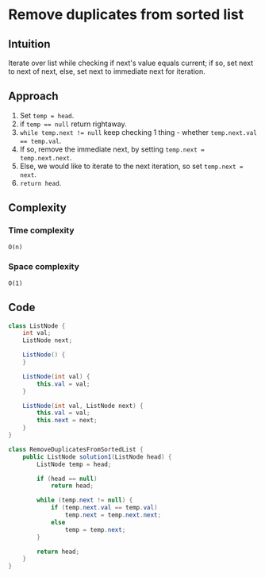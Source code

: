 # Remove duplicates from sorted list
## Intuition
Iterate over list while checking if next's value equals current; if so, set next to next of next, else, set next to immediate next for iteration.

## Approach
1. Set `temp = head`.
2. if `temp == null` return rightaway.
3. `while temp.next != null` keep checking 1 thing - whether `temp.next.val == temp.val`.
4. If so, remove the immediate next, by setting `temp.next = temp.next.next`.
5. Else, we would like to iterate to the next iteration, so set `temp.next = next`.
6. `return head`.

## Complexity
### Time complexity
    O(n)

### Space complexity
    O(1)

## Code
```java
class ListNode {
    int val;
    ListNode next;

    ListNode() {
    }

    ListNode(int val) {
        this.val = val;
    }

    ListNode(int val, ListNode next) {
        this.val = val;
        this.next = next;
    }
}

class RemoveDuplicatesFromSortedList {
    public ListNode solution1(ListNode head) {
        ListNode temp = head;

        if (head == null)
            return head;

        while (temp.next != null) {
            if (temp.next.val == temp.val)
                temp.next = temp.next.next;
            else
                temp = temp.next;
        }

        return head;
    }
}
```